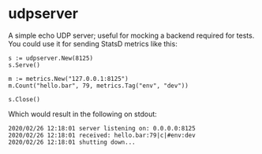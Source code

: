 # udpserver

A simple echo UDP server; useful for mocking a backend required for tests. You
could use it for sending StatsD metrics like this:

    s := udpserver.New(8125)
    s.Serve()

    m := metrics.New("127.0.0.1:8125")
    m.Count("hello.bar", 79, metrics.Tag("env", "dev"))

    s.Close()

Which would result in the following on stdout:

    2020/02/26 12:18:01 server listening on: 0.0.0.0:8125
    2020/02/26 12:18:01 received: hello.bar:79|c|#env:dev
    2020/02/26 12:18:01 shutting down...
